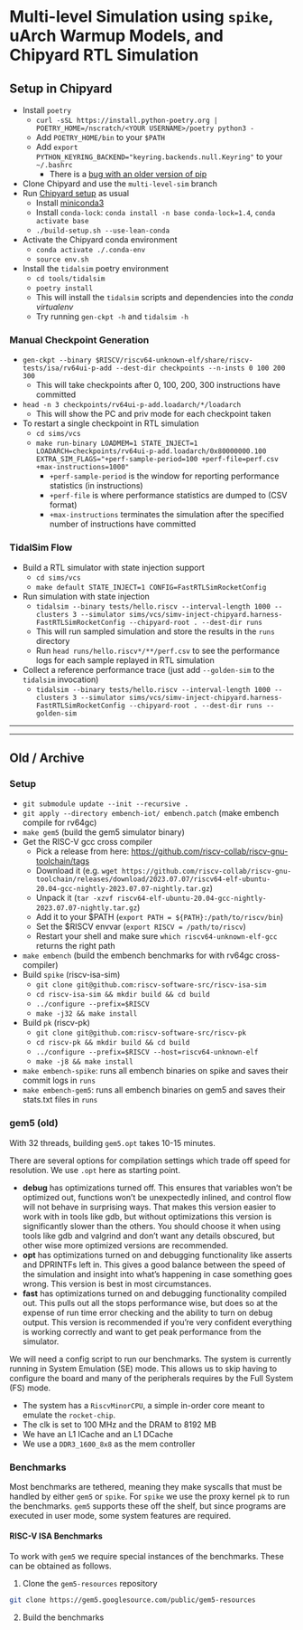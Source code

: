 # Multi-level Simulation using `spike`, uArch Warmup Models, and Chipyard RTL Simulation

## Setup in Chipyard

- Install `poetry`
    - `curl -sSL https://install.python-poetry.org | POETRY_HOME=/nscratch/<YOUR USERNAME>/poetry python3 -`
    - Add `POETRY_HOME/bin` to your `$PATH`
    - Add `export PYTHON_KEYRING_BACKEND="keyring.backends.null.Keyring"` to your `~/.bashrc`
        - There is a [bug with an older version of pip](https://github.com/python-poetry/poetry/issues/3365)
- Clone Chipyard and use the `multi-level-sim` branch
- Run [Chipyard setup](https://chipyard.readthedocs.io/en/stable/Chipyard-Basics/Initial-Repo-Setup.html) as usual
    - Install [miniconda3](https://github.com/conda-forge/miniforge/#download)
    - Install `conda-lock`: `conda install -n base conda-lock=1.4`, `conda activate base`
    - `./build-setup.sh --use-lean-conda`
- Activate the Chipyard conda environment
    - `conda activate ./.conda-env`
    - `source env.sh`
- Install the `tidalsim` poetry environment
    - `cd tools/tidalsim`
    - `poetry install`
    - This will install the `tidalsim` scripts and dependencies into the *conda virtualenv*
    - Try running `gen-ckpt -h` and `tidalsim -h`

### Manual Checkpoint Generation

- `gen-ckpt --binary $RISCV/riscv64-unknown-elf/share/riscv-tests/isa/rv64ui-p-add --dest-dir checkpoints --n-insts 0 100 200 300`
    - This will take checkpoints after 0, 100, 200, 300 instructions have committed
- `head -n 3 checkpoints/rv64ui-p-add.loadarch/*/loadarch`
    - This will show the PC and priv mode for each checkpoint taken
- To restart a single checkpoint in RTL simulation
    - `cd sims/vcs`
    - `make run-binary LOADMEM=1 STATE_INJECT=1 LOADARCH=checkpoints/rv64ui-p-add.loadarch/0x80000000.100 EXTRA_SIM_FLAGS="+perf-sample-period=100 +perf-file=perf.csv +max-instructions=1000"`
        - `+perf-sample-period` is the window for reporting performance statistics (in instructions)
        - `+perf-file` is where performance statistics are dumped to (CSV format)
        - `+max-instructions` terminates the simulation after the specified number of instructions have committed

### TidalSim Flow

- Build a RTL simulator with state injection support
    - `cd sims/vcs`
    - `make default STATE_INJECT=1 CONFIG=FastRTLSimRocketConfig`
- Run simulation with state injection
    - `tidalsim --binary tests/hello.riscv --interval-length 1000 --clusters 3 --simulator sims/vcs/simv-inject-chipyard.harness-FastRTLSimRocketConfig --chipyard-root . --dest-dir runs`
    - This will run sampled simulation and store the results in the `runs` directory
    - Run `head runs/hello.riscv*/**/perf.csv` to see the performance logs for each sample replayed in RTL simulation
- Collect a reference performance trace (just add `--golden-sim` to the `tidalsim` invocation)
    - `tidalsim --binary tests/hello.riscv --interval-length 1000 --clusters 3 --simulator sims/vcs/simv-inject-chipyard.harness-FastRTLSimRocketConfig --chipyard-root . --dest-dir runs --golden-sim`

---

---

## Old / Archive

### Setup

- `git submodule update --init --recursive .`
- `git apply --directory embench-iot/ embench.patch` (make embench compile for rv64gc)
- `make gem5` (build the gem5 simulator binary)
- Get the RISC-V gcc cross compiler
    - Pick a release from here: https://github.com/riscv-collab/riscv-gnu-toolchain/tags
    - Download it (e.g. `wget https://github.com/riscv-collab/riscv-gnu-toolchain/releases/download/2023.07.07/riscv64-elf-ubuntu-20.04-gcc-nightly-2023.07.07-nightly.tar.gz`)
    - Unpack it (`tar -xzvf riscv64-elf-ubuntu-20.04-gcc-nightly-2023.07.07-nightly.tar.gz`)
    - Add it to your $PATH (`export PATH = ${PATH}:/path/to/riscv/bin`)
    - Set the $RISCV envvar (`export RISCV = /path/to/riscv`)
    - Restart your shell and make sure `which riscv64-unknown-elf-gcc` returns the right path
- `make embench` (build the embench benchmarks for with rv64gc cross-compiler)
- Build `spike` (riscv-isa-sim)
    - `git clone git@github.com:riscv-software-src/riscv-isa-sim`
    - `cd riscv-isa-sim && mkdir build && cd build`
    - `../configure --prefix=$RISCV`
    - `make -j32 && make install`
- Build `pk` (riscv-pk)
    - `git clone git@github.com:riscv-software-src/riscv-pk`
    - `cd riscv-pk && mkdir build && cd build`
    - `../configure --prefix=$RISCV --host=riscv64-unknown-elf`
    - `make -j8 && make install`
- `make embench-spike`: runs all embench binaries on spike and saves their commit logs in `runs`
- `make embench-gem5`: runs all embench binaries on gem5 and saves their stats.txt files in `runs`

### gem5 (old)

With 32 threads, building `gem5.opt` takes 10-15 minutes.

There are several options for compilation settings which trade off speed for resolution.
We use `.opt` here as starting point.

- **debug** has optimizations turned off. This ensures that variables won’t be optimized out, functions won’t be unexpectedly inlined, and control flow will not behave in surprising ways. That makes this version easier to work with in tools like gdb, but without optimizations this version is significantly slower than the others. You should choose it when using tools like gdb and valgrind and don’t want any details obscured, but other wise more optimized versions are recommended.
- **opt** has optimizations turned on and debugging functionality like asserts and DPRINTFs left in. This gives a good balance between the speed of the simulation and insight into what’s happening in case something goes wrong. This version is best in most circumstances.
- **fast** has optimizations turned on and debugging functionality compiled out. This pulls out all the stops performance wise, but does so at the expense of run time error checking and the ability to turn on debug output. This version is recommended if you’re very confident everything is working correctly and want to get peak performance from the simulator.

We will need a config script to run our benchmarks.
The system is currently running in System Emulation (SE) mode.
This allows us to skip having to configure the board and many of the peripherals requires by the Full System (FS) mode.

- The system has a `RiscvMinorCPU`, a simple in-order core meant to emulate the `rocket-chip`.
- The clk is set to 100 MHz and the DRAM to 8192 MB
- We have an L1 ICache and an L1 DCache
- We use a `DDR3_1600_8x8` as the mem controller

### Benchmarks

Most benchmarks are tethered, meaning they make syscalls that must be handled by either `gem5` or `spike`. For `spike` we use the proxy kernel `pk` to run the benchmarks. `gem5` supports these off the shelf, but since programs are executed in user mode, some system features are required.

#### RISC-V ISA Benchmarks

To work with `gem5` we require special instances of the benchmarks. These can be obtained as follows.

1. Clone the `gem5-resources` repository
```sh
git clone https://gem5.googlesource.com/public/gem5-resources
```
2. Build the benchmarks

